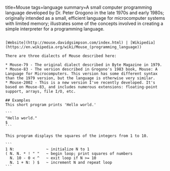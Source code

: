 title=Mouse
tags=language
summary=A small computer programming language developed by Dr. Peter Grogono in the late 1970s and early 1980s; originally intended as a small, efficient language for microcomputer systems with limited memory; illustrates some of the concepts involved in creating a simple interpreter for a programming language.
~~~~~~

[Website](http://mouse.davidgsimpson.com/index.html) | [Wikipedia](https://en.wikipedia.org/wiki/Mouse_(programming_language))

There are three dialects of Mouse described here:

* Mouse-79 - The original dialect described in Byte Magazine in 1979.
* Mouse-83 - The version described in Grogono's 1983 book, Mouse: A Language for Microcomputers. This version has some different syntax than the 1979 version, but the language is otherwise very similar.
* Mouse-2002 - This is a new version I've recently developed. It's based on Mouse-83, and includes numerous extensions: floating-point support, arrays, file I/O, etc.

## Examples
This short program prints 'Hello world.'

```
"Hello world."
$
```

This program displays the squares of the integers from 1 to 10.

```
1 N:              ~ initialize N to 1
( N. N. * ! " "   ~ begin loop; print squares of numbers
  N. 10 - 0 < ^   ~ exit loop if N >= 10
  N. 1 + N: ) $   ~ increment N and repeat loop
```

